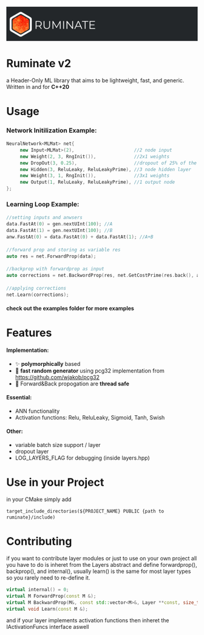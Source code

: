 ![Ruminate Logo](https://github.com/EntireTwix/Ruminate/blob/main/Banner.png)

# Ruminate v2

a Header-Only ML library that aims to be lightweight, fast, and generic. Written in and for **C++20**

# Usage

### Network Initilization Example:

```cpp
NeuralNetwork<MLMat> net{
     new Input<MLMat>(2),                      //2 node input
     new Weight(2, 3, RngInit()),              //2x1 weights
     new DropOut(3, 0.25),                     //dropout of 25% of the input
     new Hidden(3, ReluLeaky, ReluLeakyPrime), //3 node hidden layer
     new Weight(3, 1, RngInit()),              //3x1 weights
     new Output(1, ReluLeaky, ReluLeakyPrime), //1 output node
};
```

### Learning Loop Example:

```cpp
//setting inputs and anwsers
data.FastAt(0) = gen.nextUInt(100); //A
data.FastAt(1) = gen.nextUInt(100); //B
anw.FastAt(0) = data.FastAt(0) + data.FastAt(1); //A+B

//forward prop and storing as variable res
auto res = net.ForwardProp(data);

//backprop with forwardprop as input
auto corrections = net.BackwordProp(res, net.GetCostPrime(res.back(), anw), 0.002);

//applying corrections
net.Learn(corrections);
```

#### check out the examples folder for more examples

# Features

#### Implementation:

- :sparkles: **polymorphically** based
- :racehorse: **fast random generator** using pcg32 implementation from https://github.com/wjakob/pcg32
- :racehorse: Forward&Back propogation are **thread safe**

#### Essential:

- ANN functionality
- Activation functions: Relu, ReluLeaky, Sigmoid, Tanh, Swish

#### Other:

- variable batch size support / layer
- dropout layer
- LOG_LAYERS_FLAG for debugging (inside layers.hpp)

# Use in your Project

in your CMake simply add

```
target_include_directories(${PROJECT_NAME} PUBLIC {path to ruminate}/include)
```

# Contributing

if you want to contribute layer modules or just to use on your own project all you have to do is inheret from the Layers abstract and define forwardprop(), backprop(), and internal(), usually learn() is the same for most layer types so you rarely need to re-define it.

```cpp
virtual internal() = 0;
virtual M ForwardProp(const M &);
virtual M BackwardProp(M&, const std::vector<M>&, Layer **const, size_t) const;
virtual void Learn(const M &);
```

and if your layer implements activation functions then inheret the IActivationFuncs interface aswell
